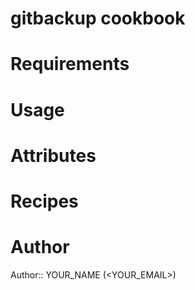 # gitbackup cookbook

# Requirements

# Usage

# Attributes

# Recipes

# Author

Author:: YOUR_NAME (<YOUR_EMAIL>)
